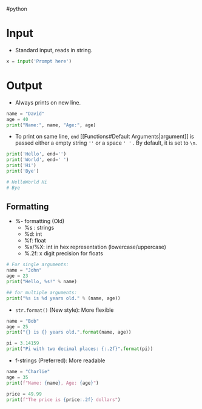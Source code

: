#python 
# Input
+ Standard input, reads in string.
```python
x = input('Prompt here')
```
# Output 
+ Always prints on new line.
```python
name = "David"  
age = 40  
print("Name:", name, "Age:", age)
```
+ To print on same line, `end` [[Functions#Default Arguments|argument]] is passed either a empty string `''` or a space `' '` . By default, it is set to `\n`.
```python
print('Hello', end='')
print('World', end=' ')
print('Hi')
print('Bye')

# HelloWorld Hi
# Bye
```
## Formatting
+ %- formatting (Old)
	+ %s : strings
	+ %d: int
	+ %f: float
	+ %x/%X: int in hex representation (lowercase/uppercase)
	+ %.2f: x digit precision for floats 
```python
# For single arguments:
name = "John"
age = 23
print("Hello, %s!" % name)

## for multiple arguments:
print("%s is %d years old." % (name, age))
```

+ `str.format()` (New style): More flexible
```python
name = "Bob"  
age = 25
print("{} is {} years old.".format(name, age))

pi = 3.14159  
print("Pi with two decimal places: {:.2f}".format(pi))
```

+ f-strings (Preferred): More readable
```python
name = "Charlie"  
age = 35  
print(f"Name: {name}, Age: {age}")

price = 49.99  
print(f"The price is {price:.2f} dollars")
```
